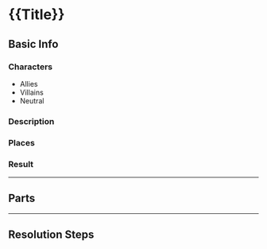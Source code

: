 # {{Title}}
## Basic Info
### Characters
- Allies
- Villains
- Neutral
### Description
### Places
### Result
___
## Parts
___
## Resolution Steps